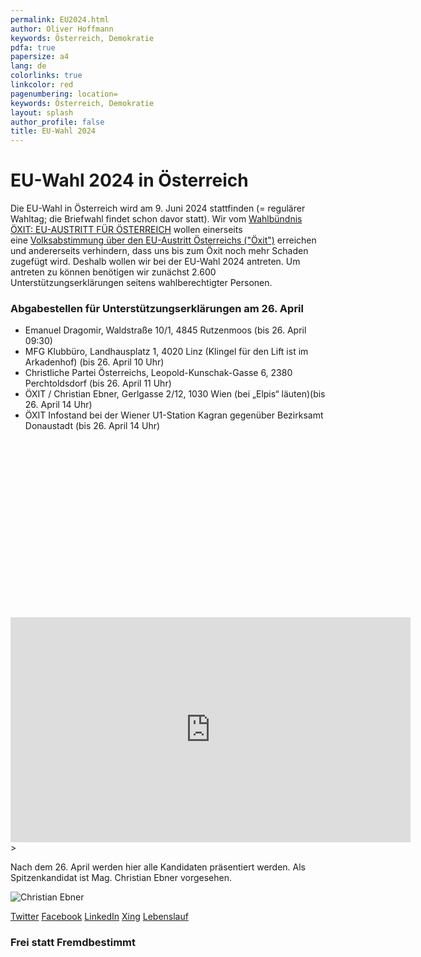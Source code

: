 ```yaml
---
permalink: EU2024.html
author: Oliver Hoffmann
keywords: Österreich, Demokratie
pdfa: true
papersize: a4
lang: de
colorlinks: true
linkcolor: red
pagenumbering: location=
keywords: Österreich, Demokratie
layout: splash
author_profile: false
title: EU-Wahl 2024
---
```


# EU-Wahl 2024 in Österreich

Die EU-Wahl in Österreich wird am 9. Juni 2024 stattfinden (= regulärer Wahltag; die Briefwahl findet schon davor statt).
Wir vom [Wahlbündnis ÖXIT: EU-AUSTRITT FÜR ÖSTERREICH]({{site.url}}{{site.baseurl}}/ueber.html) wollen einerseits eine [Volksabstimmung über den EU-Austritt Österreichs ("Öxit")]({{site.url}}{{site.baseurl}}/programm.html) erreichen und andererseits verhindern, dass uns bis zum Öxit noch mehr Schaden zugefügt wird. Deshalb wollen wir bei der EU-Wahl 2024 antreten.
Um antreten zu können benötigen wir zunächst 2.600 Unterstützungserklärungen seitens wahlberechtigter Personen.

### Abgabestellen für Unterstützungserklärungen am 26. April

* Emanuel Dragomir, Waldstraße 10/1, 4845 Rutzenmoos (bis 26. April 09:30)
* MFG Klubbüro, Landhausplatz 1, 4020 Linz (Klingel für den Lift ist im Arkadenhof) (bis 26. April 10 Uhr)
* Christliche Partei Österreichs, Leopold-Kunschak-Gasse 6, 2380 Perchtoldsdorf (bis 26. April 11 Uhr)
* ÖXIT / Christian Ebner, Gerlgasse 2/12, 1030 Wien (bei „Elpis“ läuten)(bis 26. April 14 Uhr)
* ÖXIT Infostand bei der Wiener U1-Station Kagran gegenüber Bezirksamt Donaustadt (bis 26. April 14 Uhr)

<div class="fluid-width-video-wrapper" style="padding-top: 56.25%;">
    <iframe
        width="640"
        height="360"
        src="https://rumble.com/embed/v4kg4j8/?pub=31wbp"
        frameborder="0"
        allow="accelerometer; clipboard-write; encrypted-media; gyroscope; picture-in-picture; web-share"
        allowfullscreen></iframe>
    >
    </iframe>
</div>

Nach dem 26. April werden hier alle Kandidaten präsentiert werden. Als Spitzenkandidat ist Mag. Christian Ebner vorgesehen.

![Christian Ebner]({{site.url}}{{site.baseurl}}/assets/images/2024-02-03-Christian-Ebner.png)

[Twitter](https://twitter.com/ChrisEbner_FM)
[Facebook](https://www.facebook.com/christian.ebner.583/)
[LinkedIn](https://www.linkedin.com/in/christianebner/)
[Xing](https://www.xing.com/profile/Christian_Ebner)
[Lebenslauf]({{site.url}}{{site.baseurl}}/2024-03-02-Lebenslauf-Christian-Ebner.pdf)

### Frei statt Fremdbestimmt
